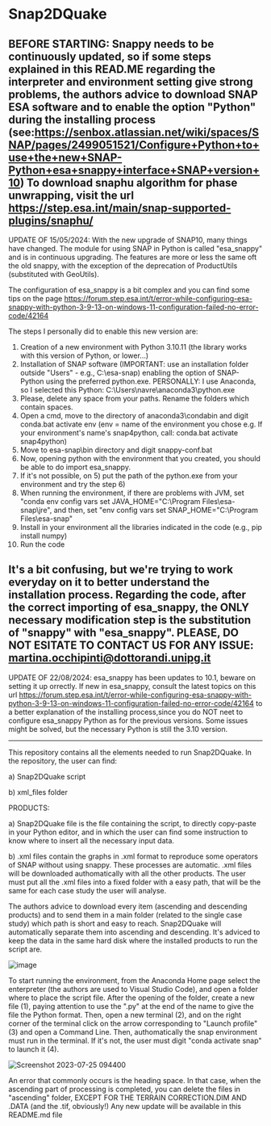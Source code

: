 # Snap2DQuake

BEFORE STARTING:
Snappy needs to be continuously updated, so if some steps explained in this READ.ME regarding the interpreter and environment setting give strong problems, the authors advice to download SNAP ESA software and to enable the option "Python" during the installing process (see:https://senbox.atlassian.net/wiki/spaces/SNAP/pages/2499051521/Configure+Python+to+use+the+new+SNAP-Python+esa+snappy+interface+SNAP+version+10) 
To download snaphu algorithm for phase unwrapping, visit the url https://step.esa.int/main/snap-supported-plugins/snaphu/
-------------------
UPDATE OF 15/05/2024: 
With the new upgrade of SNAP10, many things have changed. The module for using SNAP in Python is called "esa_snappy" and is in continuous upgrading. The features are more or less the same oft the old snappy, with the exception of the deprecation of ProductUtils (substituted with GeoUtils).

The configuration of  esa_snappy is a bit complex and you can find some tips on the page https://forum.step.esa.int/t/error-while-configuring-esa-snappy-with-python-3-9-13-on-windows-11-configuration-failed-no-error-code/42164

The steps I personally did to enable this new version are:
1) Creation of a new environment with Python 3.10.11 (the library works with this version of Python, or lower...)
3) Installation of SNAP software (IMPORTANT: use an installation folder outside "Users" - e.g., C:\esa-snap) enabling the option of SNAP-Python using the preferred python.exe. PERSONALLY: I use Anaconda, so I selected this Python: C:\Users\navre\anaconda3\python.exe
4) Please, delete any space from your paths. Rename the folders which contain spaces.
5) Open a cmd, move to the directory of anaconda3\condabin and digit conda.bat activate env (env = name of the environment you chose e.g. If your environment's name's snap4python, call: conda.bat activate snap4python)
6) Move to esa-snap\bin directory and digit snappy-conf.bat <path of the python.exe>
7) Now, opening python with the environment that you created, you should be able to do import esa_snappy.
8) If it's not possible, on 5) put the path of the python.exe from your environment and try the step 6)
9) When  running the environment, if there are problems with JVM, set "conda env config vars set JAVA_HOME="C:\Program Files\esa-snap\jre", and then, set "env config vars set SNAP_HOME="C:\Program Files\esa-snap"
10) Install in your environment all the libraries indicated in the code (e.g., pip install numpy)
11) Run the code

It's a bit confusing, but we're trying to work everyday on it to better understand the installation process. Regarding the code, after the correct importing of esa_snappy, the ONLY necessary modification step is the substitution of "snappy" with "esa_snappy".
PLEASE, DO NOT ESITATE TO CONTACT US FOR ANY ISSUE: martina.occhipinti@dottorandi.unipg.it
-------------------
UPDATE OF 22/08/2024:
esa_snappy has been updates to 10.1, beware on setting it up orrectly. If new in esa_snappy, consult the latest topics on this url https://forum.step.esa.int/t/error-while-configuring-esa-snappy-with-python-3-9-13-on-windows-11-configuration-failed-no-error-code/42164 to a better explanation of the installing process,since you do NOT neet to configure esa_snappy Python as for the previous versions. Some issues might be solved, but the necessary Python is still the 3.10 version. 

--------------------
This repository contains all the elements needed to run Snap2DQuake.
In the repository, the user can find:

a) Snap2DQuake script

b) xml_files folder

PRODUCTS:

a) Snap2DQuake file is the file containing the script, to directly copy-paste in your Python editor, and in which the user can find some instruction to know where to insert all the necessary input data.

b) .xml files contain the graphs in .xml format to reproduce some operators of SNAP without using snappy. These processes are automatic. .xml files will be downloaded authomatically with all the other products. The user must put all the .xml files into a fixed folder with a easy path, that will be the same for each case study the user will analyse.

The authors advice to download every item (ascending and descending products) and to send them in a main folder (related to the single case study) which path is short and easy to reach. Snap2DQuake will automatically separate them into ascending and descending. It's adviced to keep the data in the same hard disk where the installed products to run the script are.

![image](https://github.com/navre6/Snap2DQuake/assets/134698198/3ddadca9-ca74-4778-8bde-ea2e9c7c5fbb)

To start running the environment, from the Anaconda Home page select the enterpreter (the authors are used to Visual Studio Code), and open a folder where to place the script file. After the opening of the folder, create a new file (1), paying attention to use the ".py" at the end of the name to give the file the Python format. Then, open a new terminal (2), and on the right corner of the terminal click on the arrow corresponding to "Launch profile" (3) and open a Command Line. Then, authomatically the snap environment must run in the terminal. If it's not, the user must digit "conda activate snap" to launch it (4).

![Screenshot 2023-07-25 094400](https://github.com/navre6/Snap2DQuake/assets/134698198/2e635954-d3d2-4208-a0f9-b148de23bc2e)

An error that commonly occurs is the heading space. In that case, when the ascending part of processing is completed, you can delete the files in "ascending" folder, EXCEPT FOR THE TERRAIN CORRECTION.DIM AND .DATA (and the .tif, obviously!)
Any new update will be available in this README.md file
